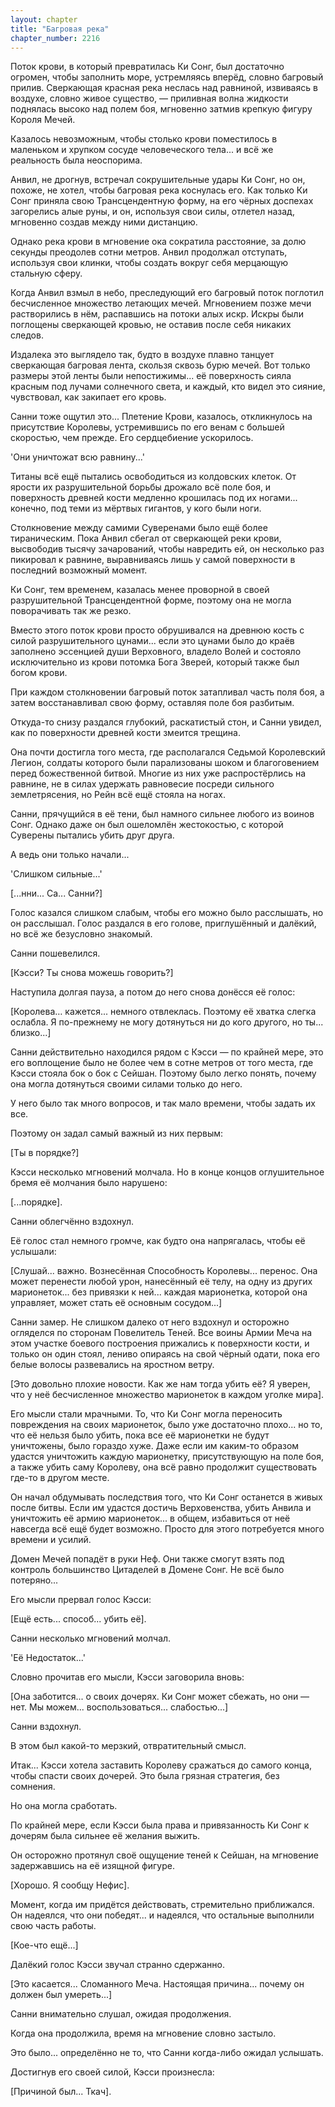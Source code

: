```yaml
---
layout: chapter
title: "Багровая река"
chapter_number: 2216
---
```




Поток крови, в который превратилась Ки Сонг, был достаточно огромен, чтобы заполнить море, устремляясь вперёд, словно багровый прилив. Сверкающая красная река неслась над равниной, извиваясь в воздухе, словно живое существо, — приливная волна жидкости поднялась высоко над полем боя, мгновенно затмив крепкую фигуру Короля Мечей.

Казалось невозможным, чтобы столько крови поместилось в маленьком и хрупком сосуде человеческого тела... и всё же реальность была неоспорима.

Анвил, не дрогнув, встречал сокрушительные удары Ки Сонг, но он, похоже, не хотел, чтобы багровая река коснулась его. Как только Ки Сонг приняла свою Трансцендентную форму, на его чёрных доспехах загорелись алые руны, и он, используя свои силы, отлетел назад, мгновенно создав между ними дистанцию.

Однако река крови в мгновение ока сократила расстояние, за долю секунды преодолев сотни метров. Анвил продолжал отступать, используя свои клинки, чтобы создать вокруг себя мерцающую стальную сферу.

Когда Анвил взмыл в небо, преследующий его багровый поток поглотил бесчисленное множество летающих мечей. Мгновением позже мечи растворились в нём, распавшись на потоки алых искр. Искры были поглощены сверкающей кровью, не оставив после себя никаких следов.

Издалека это выглядело так, будто в воздухе плавно танцует сверкающая багровая лента, скользя сквозь бурю мечей. Вот только размеры этой ленты были непостижимы... её поверхность сияла красным под лучами солнечного света, и каждый, кто видел это сияние, чувствовал, как закипает его кровь.

Санни тоже ощутил это... Плетение Крови, казалось, откликнулось на присутствие Королевы, устремившись по его венам с большей скоростью, чем прежде. Его сердцебиение ускорилось.

'Они уничтожат всю равнину...'

Титаны всё ещё пытались освободиться из колдовских клеток. От ярости их разрушительной борьбы дрожало всё поле боя, и поверхность древней кости медленно крошилась под их ногами... конечно, под теми из мёртвых гигантов, у кого были ноги.

Столкновение между самими Суверенами было ещё более тираническим. Пока Анвил сбегал от сверкающей реки крови, высвободив тысячу зачарований, чтобы навредить ей, он несколько раз пикировал к равнине, выравниваясь лишь у самой поверхности в последний возможный момент.

Ки Сонг, тем временем, казалась менее проворной в своей разрушительной Трансцендентной форме, поэтому она не могла поворачивать так же резко.

Вместо этого поток крови просто обрушивался на древнюю кость с силой разрушительного цунами... если это цунами было до краёв заполнено эссенцией души Верховного, владело Волей и состояло исключительно из крови потомка Бога Зверей, который также был богом крови.

При каждом столкновении багровый поток затапливал часть поля боя, а затем восстанавливал свою форму, оставляя поле боя разбитым.

Откуда-то снизу раздался глубокий, раскатистый стон, и Санни увидел, как по поверхности древней кости змеится трещина.

Она почти достигла того места, где располагался Седьмой Королевский Легион, солдаты которого были парализованы шоком и благоговением перед божественной битвой. Многие из них уже распростёрлись на равнине, не в силах удержать равновесие посреди сильного землетрясения, но Рейн всё ещё стояла на ногах.

Санни, прячущийся в её тени, был намного сильнее любого из воинов Сонг. Однако даже он был ошеломлён жестокостью, с которой Суверены пытались убить друг друга.

А ведь они только начали...

'Слишком сильные...'

[...нни... Са... Санни?]

Голос казался слишком слабым, чтобы его можно было расслышать, но он расслышал. Голос раздался в его голове, приглушённый и далёкий, но всё же безусловно знакомый.

Санни пошевелился.

[Кэсси? Ты снова можешь говорить?]

Наступила долгая пауза, а потом до него снова донёсся её голос:

[Королева… кажется... немного отвлеклась. Поэтому её хватка слегка ослабла. Я по-прежнему не могу дотянуться ни до кого другого, но ты... близко...]

Санни действительно находился рядом с Кэсси — по крайней мере, это его воплощение было не более чем в сотне метров от того места, где Кэсси стояла бок о бок с Сейшан. Поэтому было легко понять, почему она могла дотянуться своими силами только до него.

У него было так много вопросов, и так мало времени, чтобы задать их все.

Поэтому он задал самый важный из них первым:

[Ты в порядке?]

Кэсси несколько мгновений молчала. Но в конце концов оглушительное бремя её молчания было нарушено:

[...порядке].

Санни облегчённо вздохнул.

Её голос стал немного громче, как будто она напрягалась, чтобы её услышали:

[Слушай... важно. Вознесённая Способность Королевы... перенос. Она может перенести любой урон, нанесённый её телу, на одну из других марионеток... без привязки к ней... каждая марионетка, которой она управляет, может стать её основным сосудом...]

Санни замер. Не слишком далеко от него вздохнул и осторожно огляделся по сторонам Повелитель Теней. Все воины Армии Меча на этом участке боевого построения прижались к поверхности кости, и только он один стоял, лениво опираясь на свой чёрный одати, пока его белые волосы развевались на яростном ветру.

[Это довольно плохие новости. Как же нам тогда убить её? Я уверен, что у неё бесчисленное множество марионеток в каждом уголке мира].

Его мысли стали мрачными. То, что Ки Сонг могла переносить повреждения на своих марионеток, было уже достаточно плохо... но то, что её нельзя было убить, пока все её марионетки не будут уничтожены, было гораздо хуже. Даже если им каким-то образом удастся уничтожить каждую марионетку, присутствующую на поле боя, а также убить саму Королеву, она всё равно продолжит существовать где-то в другом месте.

Он начал обдумывать последствия того, что Ки Сонг останется в живых после битвы. Если им удастся достичь Верховенства, убить Анвила и уничтожить её армию марионеток... в общем, избавиться от неё навсегда всё ещё будет возможно. Просто для этого потребуется много времени и усилий.

Домен Мечей попадёт в руки Неф. Они также смогут взять под контроль большинство Цитаделей в Домене Сонг. Не всё было потеряно...

Его мысли прервал голос Кэсси:

[Ещё есть... способ... убить её].

Санни несколько мгновений молчал.

'Её Недостаток...'

Словно прочитав его мысли, Кэсси заговорила вновь:

[Она заботится... о своих дочерях. Ки Сонг может сбежать, но они — нет. Мы можем... воспользоваться... слабостью...]

Санни вздохнул.

В этом был какой-то мерзкий, отвратительный смысл.

Итак... Кэсси хотела заставить Королеву сражаться до самого конца, чтобы спасти своих дочерей. Это была грязная стратегия, без сомнения.

Но она могла сработать.

По крайней мере, если Кэсси была права и привязанность Ки Сонг к дочерям была сильнее её желания выжить.

Он осторожно протянул своё ощущение теней к Сейшан, на мгновение задержавшись на её изящной фигуре.

[Хорошо. Я сообщу Нефис].

Момент, когда им придётся действовать, стремительно приближался. Он надеялся, что они победят... и надеялся, что остальные выполнили свою часть работы.

[Кое-что ещё...]

Далёкий голос Кэсси звучал странно сдержанно.

[Это касается... Сломанного Меча. Настоящая причина... почему он должен был умереть...]

Санни внимательно слушал, ожидая продолжения.

Когда она продолжила, время на мгновение словно застыло.

Это было... определённо не то, что Санни когда-либо ожидал услышать.

Достигнув его своей силой, Кэсси произнесла:

[Причиной был... Ткач].


